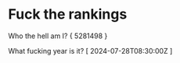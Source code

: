 # Fuck the rankings

Who the hell am I?
{ 5281498 }

What fucking year is it?
[ 2024-07-28T08:30:00Z ]
